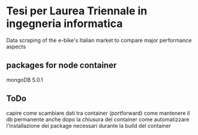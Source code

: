 # Tesi per Laurea Triennale in ingegneria informatica
Data scraping of the e-bike's Italian market to compare major performance aspects

## packages for node container
mongoDB 5.0.1

## ToDo
capire come scambiare dati tra container (portforward)
come mantenere il db permanente anche dopo la chiusura del container
come automatizzare l'installazione dei package necessari durante la build del container